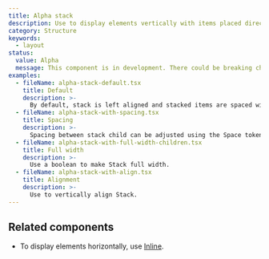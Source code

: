 ```yaml
---
title: Alpha stack
description: Use to display elements vertically with items placed directly below the preceding item.
category: Structure
keywords:
  - layout
status:
  value: Alpha
  message: This component is in development. There could be breaking changes made to it in a non-major release of Polaris. Please use with caution.
examples:
  - fileName: alpha-stack-default.tsx
    title: Default
    description: >-
      By default, stack is left aligned and stacked items are spaced with 16px in between.
  - fileName: alpha-stack-with-spacing.tsx
    title: Spacing
    description: >-
      Spacing between stack child can be adjusted using the Space token.
  - fileName: alpha-stack-with-full-width-children.tsx
    title: Full width
    description: >-
      Use a boolean to make Stack full width.
  - fileName: alpha-stack-with-align.tsx
    title: Alignment
    description: >-
      Use to vertically align Stack.
---
```


## Related components

- To display elements horizontally, use [Inline](https://polaris.shopify.com/components/inline).
